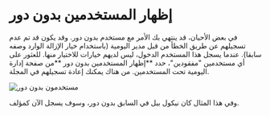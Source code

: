 # إظهار المستخدمين بدون دور



في بعض الأحيان، قد ينتهي بك الأمر مع مستخدم بدون دور. وقد يكون قد تم عدم تسجيلهم عن طريق الخطأ من قبل مدير اليومية (باستخدام خيار الإزالة الوارد وصفه سابقا). عندما يسجل هذا المستخدم الدخول، ليس لديهم خيارات للاختيار منها. للعثور على أي مستخدمين "مفقودين"، حدد **إظهار المستخدمين بدون دور **من صفحة إدارة اليومية تحت المستخدمين. من هناك يمكنك إعادة تسجيلهم في المجلة.


![مستخدمون بدون دور](images/chapter5/jm_users_6.png)


وفي هذا المثال كان نيكول بيل في السابق بدون دور، وسوف يسجل الآن كمؤلف.
